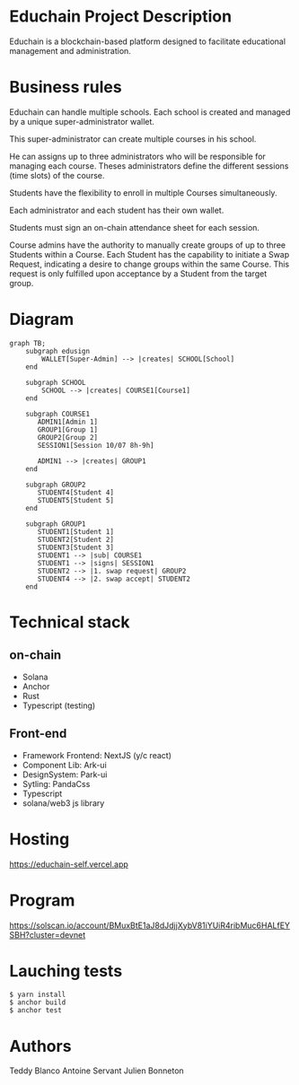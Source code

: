 # Educhain Project Description

Educhain is a blockchain-based platform designed to facilitate educational management and administration.

# Business rules

Educhain can handle multiple schools.
Each school is created and managed by a unique super-administrator wallet.

This super-administrator can create multiple courses in his school.

He can assigns up to three administrators who will be responsible for managing each course.
Theses administrators define the different sessions (time slots) of the course.

Students have the flexibility to enroll in multiple Courses simultaneously.

Each administrator and each student has their own wallet.

Students must sign an on-chain attendance sheet for each session. 

Course admins have the authority to manually create groups of up to three Students within a Course. Each Student has the capability to initiate a Swap Request, indicating a desire to change groups within the same Course. This request is only fulfilled upon acceptance by a Student from the target group.

# Diagram

```mermaid
graph TB;
    subgraph edusign
        WALLET[Super-Admin] --> |creates| SCHOOL[School]
    end

    subgraph SCHOOL
        SCHOOL --> |creates| COURSE1[Course1]
    end

    subgraph COURSE1
       ADMIN1[Admin 1]
       GROUP1[Group 1]
       GROUP2[Group 2]
       SESSION1[Session 10/07 8h-9h]
    
       ADMIN1 --> |creates| GROUP1
    end

    subgraph GROUP2
       STUDENT4[Student 4]
       STUDENT5[Student 5]
    end

    subgraph GROUP1
       STUDENT1[Student 1]
       STUDENT2[Student 2]
       STUDENT3[Student 3]
       STUDENT1 --> |sub| COURSE1
       STUDENT1 --> |signs| SESSION1
       STUDENT2 --> |1. swap request| GROUP2
       STUDENT4 --> |2. swap accept| STUDENT2
    end

```

# Technical stack

## on-chain
- Solana
- Anchor
- Rust
- Typescript (testing)

## Front-end
- Framework Frontend: NextJS (y/c react)
- Component Lib: Ark-ui
- DesignSystem: Park-ui
- Sytling: PandaCss
- Typescript
- solana/web3 js library

# Hosting
https://educhain-self.vercel.app

# Program
https://solscan.io/account/BMuxBtE1aJ8dJdjjXybV81iYUiR4ribMuc6HALfEYSBH?cluster=devnet

# Lauching tests
```
$ yarn install
$ anchor build
$ anchor test
```

# Authors
Teddy Blanco
Antoine Servant
Julien Bonneton

